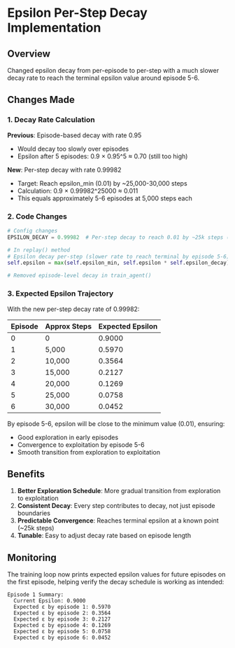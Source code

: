 # Epsilon Per-Step Decay Implementation

## Overview

Changed epsilon decay from per-episode to per-step with a much slower decay rate to reach the terminal epsilon value around episode 5-6.

## Changes Made

### 1. Decay Rate Calculation

**Previous**: Episode-based decay with rate 0.95
- Would decay too slowly over episodes
- Epsilon after 5 episodes: 0.9 × 0.95^5 ≈ 0.70 (still too high)

**New**: Per-step decay with rate 0.99982
- Target: Reach epsilon_min (0.01) by ~25,000-30,000 steps
- Calculation: 0.9 × 0.99982^25000 ≈ 0.011
- This equals approximately 5-6 episodes at 5,000 steps each

### 2. Code Changes

```python
# Config changes
EPSILON_DECAY = 0.99982  # Per-step decay to reach 0.01 by ~25k steps (5-6 episodes)

# In replay() method
# Epsilon decay per-step (slower rate to reach terminal by episode 5-6)
self.epsilon = max(self.epsilon_min, self.epsilon * self.epsilon_decay)

# Removed episode-level decay in train_agent()
```

### 3. Expected Epsilon Trajectory

With the new per-step decay rate of 0.99982:

| Episode | Approx Steps | Expected Epsilon |
|---------|-------------|------------------|
| 0       | 0           | 0.9000          |
| 1       | 5,000       | 0.5970          |
| 2       | 10,000      | 0.3564          |
| 3       | 15,000      | 0.2127          |
| 4       | 20,000      | 0.1269          |
| 5       | 25,000      | 0.0758          |
| 6       | 30,000      | 0.0452          |

By episode 5-6, epsilon will be close to the minimum value (0.01), ensuring:
- Good exploration in early episodes
- Convergence to exploitation by episode 5-6
- Smooth transition from exploration to exploitation

## Benefits

1. **Better Exploration Schedule**: More gradual transition from exploration to exploitation
2. **Consistent Decay**: Every step contributes to decay, not just episode boundaries
3. **Predictable Convergence**: Reaches terminal epsilon at a known point (~25k steps)
4. **Tunable**: Easy to adjust decay rate based on episode length

## Monitoring

The training loop now prints expected epsilon values for future episodes on the first episode, helping verify the decay schedule is working as intended:

```
Episode 1 Summary:
  Current Epsilon: 0.9000
  Expected ε by episode 1: 0.5970
  Expected ε by episode 2: 0.3564
  Expected ε by episode 3: 0.2127
  Expected ε by episode 4: 0.1269
  Expected ε by episode 5: 0.0758
  Expected ε by episode 6: 0.0452
```